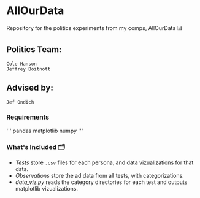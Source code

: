 # AllOurData
Repository for the politics experiments from my comps, AllOurData 📊

## Politics Team:
```
Cole Hanson
Jeffrey Boitnott
```

## Advised by:
```
Jef Ondich
```


### Requirements 

'''
pandas
matplotlib
numpy
'''

### What's Included 🗂

- *Tests* store ```.csv``` files for each persona, and data vizualizations for that data.
- *Observations* store the ad data from all tests, with categorizations.
- *data_viz.py* reads the category directories for each test and outputs matplotlib vizualizations.

